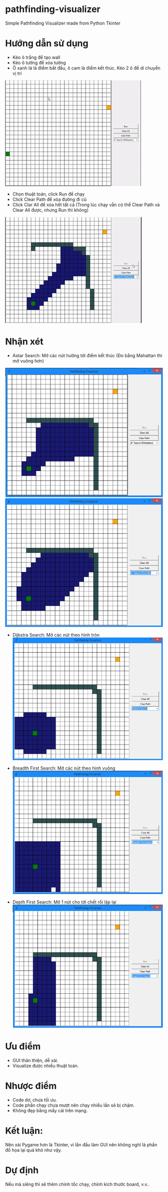 # pathfinding-visualizer
Simple Pathfinding Visualizer made from Python Tkinter

# Hướng dẫn sử dụng
- Kéo ô trắng để tạo wall
- Kéo ô tường để xóa tường
- Ô xanh lá là điểm bắt đầu, ô cam là điểm kết thúc. Kéo 2 ô để di chuyển vị trí

![](image/drag.gif)

- Chọn thuật toán, click Run để chạy
- Click Clear Path để xóa đường đi cũ
- Click Clar All để xóa hết tất cả
(Trong lúc chạy vẫn có thể Clear Path và Clear All được, nhưng Run thì không)

![](image/run.gif)

# Nhận xét
- Astar Search: Mở các nút hướng tới điểm kết thúc (Đo bằng Mahattan thì mở vuông hơn)

![alt text](image/Mahattan.png)	![alt text](image/Euclide.png)


- Dijkstra Search: Mở các nút theo hình tròn
![alt text](image/Dijkstra.png)


- Breadth First Search: Mở các nút theo hình vuông
![alt text](image/BFS.png)


- Depth First Search: Mở 1 nút cho tới chết rồi lặp lại
![alt text](image/DFS.png)

# Ưu điểm
- GUI thân thiện, dễ xài.
- Visualize được nhiều thuật toán.

# Nhược điểm
- Code dơ, chưa tối ưu.
- Code phần chạy chưa mượt nên chạy nhiều lần sẽ bị chậm.
- Không đẹp bằng mấy cái trên mạng.

# Kết luận:
Nên xài Pygame hơn là Tkinter, vì lần đầu làm GUI nên không nghĩ là phần đồ họa lại quá khó như vậy.

# Dự định
Nếu mà siêng thì sẽ thêm chỉnh tốc chạy, chỉnh kích thước board, v.v..

